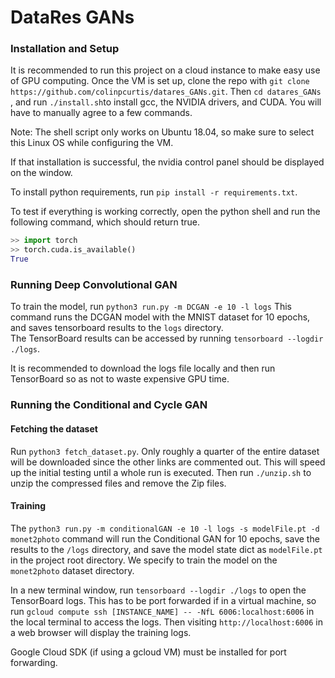 # DataRes GANs


### Installation and Setup

It is recommended to run this project on a cloud instance to make easy use of GPU computing.  Once the VM is set up, clone
the repo with ```git clone https://github.com/colinpcurtis/datares_GANs.git```.  Then ```cd datares_GANs``` , 
and run ```./install.sh```to install gcc, the NVIDIA drivers, and CUDA.  You will have to manually agree 
to a few commands.  

Note: The shell script only works on Ubuntu 18.04, so make sure to select this Linux OS while
configuring the VM.

If that installation is successful, the nvidia control panel should be displayed on the window.  

To install python requirements, run ```pip install -r requirements.txt```.  

To test if everything is working correctly, open the python shell and run the following command, which should return
true.
```python
>> import torch
>> torch.cuda.is_available()
True
```

### Running Deep Convolutional GAN
To train the model, run 
```python3 run.py -m DCGAN -e 10 -l logs```
This command runs the DCGAN model with the MNIST dataset for 10 epochs, 
and saves tensorboard results to the ```logs``` directory.  
The
TensorBoard results can be accessed by running ```tensorboard --logdir ./logs```.

It is recommended to download the logs file locally and then run TensorBoard so as not to waste expensive GPU time.

### Running the Conditional and Cycle GAN

#### Fetching the dataset 
Run ```python3 fetch_dataset.py```.  Only roughly a quarter of the entire dataset will be downloaded since the other 
links are commented out.  This will speed up the initial testing until a whole run is executed.  Then run 
```./unzip.sh``` to unzip the compressed files and remove the Zip files.

#### Training
The ```python3 run.py -m conditionalGAN -e 10 -l logs -s modelFile.pt -d monet2photo``` command will run the Conditional GAN for 10 epochs, 
save the results to the ```/logs``` directory, and save the model state dict as ```modelFile.pt``` in the project root
directory.  We specify to train the model on the ```monet2photo``` dataset directory.  

In a new terminal window, run ```tensorboard --logdir ./logs``` to open the TensorBoard logs.  This has to be 
port forwarded if in a virtual machine, so run ```gcloud compute ssh [INSTANCE_NAME] -- -NfL 6006:localhost:6006```
in the local terminal to access the logs. Then visiting ```http://localhost:6006``` in a web browser 
will display the training logs.  

Google Cloud SDK (if using a gcloud VM) must be installed for port forwarding.  
